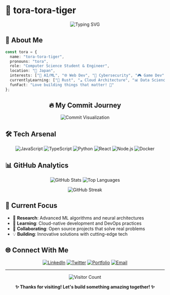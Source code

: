 # 🐅 tora-tora-tiger

<div align="center">

![Typing SVG](https://readme-typing-svg.herokuapp.com?font=JetBrains+Mono&weight=600&size=30&duration=3000&pause=1000&color=00D4FF&center=true&vCenter=true&multiline=true&width=600&height=100&lines=%F0%9F%8C%8A+Computer+Science+Student;%E2%9A%A1+Full-Stack+Engineer;%F0%9F%9A%80+Open+Source+Enthusiast)

</div>

## 💫 About Me

```typescript
const tora = {
  name: "tora-tora-tiger",
  pronouns: "tora",
  role: "Computer Science Student & Engineer",
  location: "🗾 Japan",
  interests: ["🤖 AI/ML", "🌐 Web Dev", "🔐 Cybersecurity", "🎮 Game Dev"],
  currentlyLearning: ["🦀 Rust", "☁️ Cloud Architecture", "📊 Data Science"],
  funFact: "Love building things that matter! 🚀"
};
```

<div align="center">

## 🔥 My Commit Journey

![Commit Visualization](./commit-viz.svg)

</div>

## 🛠️ Tech Arsenal

<div align="center">

![JavaScript](https://img.shields.io/badge/JavaScript-F7DF1E?style=for-the-badge&logo=javascript&logoColor=black)
![TypeScript](https://img.shields.io/badge/TypeScript-007ACC?style=for-the-badge&logo=typescript&logoColor=white)
![Python](https://img.shields.io/badge/Python-3776AB?style=for-the-badge&logo=python&logoColor=white)
![React](https://img.shields.io/badge/React-20232A?style=for-the-badge&logo=react&logoColor=61DAFB)
![Node.js](https://img.shields.io/badge/Node.js-43853D?style=for-the-badge&logo=node.js&logoColor=white)
![Docker](https://img.shields.io/badge/Docker-2496ED?style=for-the-badge&logo=docker&logoColor=white)

</div>

## 📊 GitHub Analytics

<div align="center">
  <img src="https://github-readme-stats.vercel.app/api?username=tora-tora-tiger&show_icons=true&theme=tokyonight&hide_border=true&bg_color=0D1117&icon_color=00D4FF&text_color=FFFFFF&title_color=00D4FF" alt="GitHub Stats" />
  <img src="https://github-readme-stats.vercel.app/api/top-langs/?username=tora-tora-tiger&layout=compact&theme=tokyonight&hide_border=true&bg_color=0D1117&text_color=FFFFFF&title_color=00D4FF" alt="Top Languages" />
</div>

<div align="center">

![GitHub Streak](https://github-readme-streak-stats.herokuapp.com/?user=tora-tora-tiger&theme=tokyonight&hide_border=true&background=0D1117&stroke=00D4FF&ring=00D4FF&fire=FF6B6B&currStreakLabel=FFFFFF)

</div>

## 🎯 Current Focus

- 🔬 **Research**: Advanced ML algorithms and neural architectures
- 🌱 **Learning**: Cloud-native development and DevOps practices  
- 🤝 **Collaborating**: Open source projects that solve real problems
- 💡 **Building**: Innovative solutions with cutting-edge tech

## 🌐 Connect With Me

<div align="center">

[![LinkedIn](https://img.shields.io/badge/LinkedIn-0077B5?style=for-the-badge&logo=linkedin&logoColor=white)](https://linkedin.com/in/tora-tora-tiger)
[![Twitter](https://img.shields.io/badge/Twitter-1DA1F2?style=for-the-badge&logo=twitter&logoColor=white)](https://twitter.com/tora_tora_tiger)
[![Portfolio](https://img.shields.io/badge/Portfolio-FF5722?style=for-the-badge&logo=todoist&logoColor=white)](https://tora-portfolio.dev)
[![Email](https://img.shields.io/badge/Email-D14836?style=for-the-badge&logo=gmail&logoColor=white)](mailto:tora@example.com)

</div>

---

<div align="center">

![Visitor Count](https://profile-counter.glitch.me/tora-tora-tiger/count.svg)

**✨ Thanks for visiting! Let's build something amazing together! ✨**

</div>